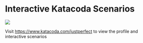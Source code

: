 # Interactive Katacoda Scenarios

[![](http://shields.katacoda.com/katacoda/justperfect/count.svg)](https://www.katacoda.com/justperfect "Get your profile on Katacoda.com")

Visit https://www.katacoda.com/justperfect to view the profile and interactive scenarios

